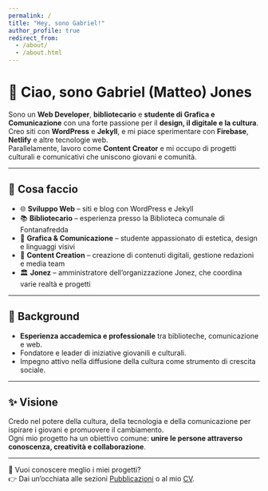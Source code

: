 ```yaml
---
permalink: /
title: "Hey, sono Gabriel!"
author_profile: true
redirect_from: 
  - /about/
  - /about.html
---
```

# 👋 Ciao, sono Gabriel (Matteo) Jones

Sono un **Web Developer**, **bibliotecario** e **studente di Grafica e Comunicazione** con una forte passione per il **design, il digitale e la cultura**.  
Creo siti con **WordPress** e **Jekyll**, e mi piace sperimentare con **Firebase**, **Netlify** e altre tecnologie web.  
Parallelamente, lavoro come **Content Creator** e mi occupo di progetti culturali e comunicativi che uniscono giovani e comunità.  

---

## 🚀 Cosa faccio
- 🌐 **Sviluppo Web** – siti e blog con WordPress e Jekyll  
- 📚 **Bibliotecario** – esperienza presso la Biblioteca comunale di Fontanafredda  
- 🎨 **Grafica & Comunicazione** – studente appassionato di estetica, design e linguaggi visivi  
- 🎥 **Content Creation** – creazione di contenuti digitali, gestione redazioni e media team  
- 🏛️ **Jonez** – amministratore dell’organizzazione Jonez, che coordina varie realtà e progetti  

---

## 📖 Background
- **Esperienza accademica e professionale** tra biblioteche, comunicazione e web.  
- Fondatore e leader di iniziative giovanili e culturali.  
- Impegno attivo nella diffusione della cultura come strumento di crescita sociale.  

---

## ✨ Visione
Credo nel potere della cultura, della tecnologia e della comunicazione per ispirare i giovani e promuovere il cambiamento.  
Ogni mio progetto ha un obiettivo comune: **unire le persone attraverso conoscenza, creatività e collaborazione**.  

---

📌 Vuoi conoscere meglio i miei progetti?  
👉 Dai un’occhiata alle sezioni [Pubblicazioni](/publications) o al mio [CV](/cv).
